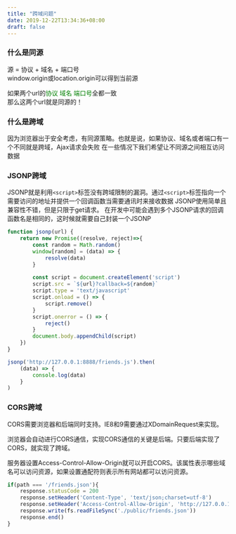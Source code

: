```yaml
---
title: "跨域问题"
date: 2019-12-22T13:34:36+08:00
draft: false
---
```


### 什么是同源

源 = 协议 + 域名 + 端口号<br>
window.origin或location.origin可以得到当前源

如果两个url的<font color=green>协议 域名 端口号</font>全都一致<br>
那么这两个url就是同源的！

### 什么是跨域

因为浏览器出于安全考虑，有同源策略。也就是说，如果协议、域名或者端口有一个不同就是跨域，Ajax请求会失败
在一些情况下我们希望让不同源之间相互访问数据

### JSONP跨域

JSONP就是利用`<script>`标签没有跨域限制的漏洞。通过`<script>`标签指向一个需要访问的地址并提供一个回调函数当需要通讯时来接收数据
JSONP使用简单且兼容性不错，但是只限于get请求。
在开发中可能会遇到多个JSONP请求的回调函数名是相同的，这时候就需要自己封装一个JSONP

```js
function jsonp(url) {
    return new Promise((resolve, reject)=>{
        const random = Math.random()
        window[random] = (data) => {
            resolve(data)
        }
        
        const script = document.createElement('script')
        script.src = `${url}?callback=${random}`
        script.type = 'text/javascript'
        script.onload = () => {
            script.remove()
        }
        script.onerror = () => {
            reject()
        }
        document.body.appendChild(script)
    })
}

jsonp('http://127.0.0.1:8888/friends.js').then(
    (data) => {
        console.log(data)
    }
)
```


### CORS跨域

CORS需要浏览器和后端同时支持。IE8和9需要通过XDomainRequest来实现。

浏览器会自动进行CORS通信，实现CORS通信的关键是后端。只要后端实现了CORS，就实现了跨域。

服务器设置Access-Control-Allow-Origin就可以开启CORS。该属性表示哪些域名可以访问资源，如果设置通配符则表示所有网站都可以访问资源。
```js
if(path === '/friends.json'){
    response.statusCode = 200
    response.setHeader('Content-Type', 'text/json;charset=utf-8')
    response.setHeader('Access-Control-Allow-Origin', 'http://127.0.0.1:8888')
    response.write(fs.readFileSync('./public/friends.json'))
    response.end()
}
```

